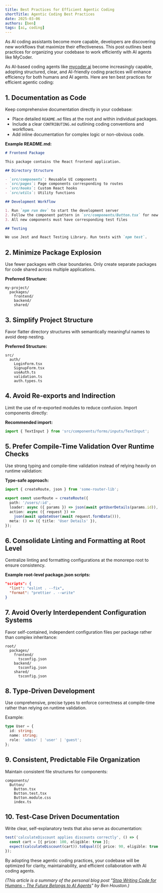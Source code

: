 ```yaml
---
title: Best Practices for Efficient Agentic Coding
shortTitle: Agentic Coding Best Practices
date: 2025-03-06
authors: [ben]
tags: [ai, coding]
---
```


As AI coding assistants become more capable, developers are discovering new workflows that maximize their effectiveness. This post outlines best practices for organizing your codebase to work efficiently with AI agents like MyCoder.

<!-- truncate -->

As AI-based coding agents like [mycoder.ai](https://mycoder.ai) become increasingly capable, adopting structured, clear, and AI-friendly coding practices will enhance efficiency for both humans and AI agents. Here are ten best practices for efficient agentic coding:

## 1. Documentation as Code

Keep comprehensive documentation directly in your codebase:

- Place detailed `README.md` files at the root and within individual packages.
- Include a clear `CONTRIBUTING.md` outlining coding conventions and workflows.
- Add inline documentation for complex logic or non-obvious code.

**Example README.md:**

```markdown
# Frontend Package

This package contains the React frontend application.

## Directory Structure

- `src/components`: Reusable UI components
- `src/pages`: Page components corresponding to routes
- `src/hooks`: Custom React hooks
- `src/utils`: Utility functions

## Development Workflow

1. Run `npm run dev` to start the development server
2. Follow the component pattern in `src/components/Button.tsx` for new components
3. All new components must have corresponding test files

## Testing

We use Jest and React Testing Library. Run tests with `npm test`.
```

## 2. Minimize Package Explosion

Use fewer packages with clear boundaries. Only create separate packages for code shared across multiple applications.

**Preferred Structure:**

```
my-project/
  packages/
    frontend/
    backend/
    shared/
```

## 3. Simplify Project Structure

Favor flatter directory structures with semantically meaningful names to avoid deep nesting.

**Preferred Structure:**

```
src/
  auth/
    LoginForm.tsx
    SignupForm.tsx
    useAuth.ts
    validation.ts
    auth.types.ts
```

## 4. Avoid Re-exports and Indirection

Limit the use of re-exported modules to reduce confusion. Import components directly:

**Recommended import:**

```typescript
import { TextInput } from 'src/components/forms/inputs/TextInput';
```

## 5. Prefer Compile-Time Validation Over Runtime Checks

Use strong typing and compile-time validation instead of relying heavily on runtime validation:

**Type-safe approach:**

```typescript
import { createRoute, json } from 'some-router-lib';

export const userRoute = createRoute({
  path: '/users/:id',
  loader: async ({ params }) => json(await getUserDetails(params.id)),
  action: async ({ request }) =>
    json(await updateUser(await request.formData())),
  meta: () => ({ title: 'User Details' }),
});
```

## 6. Consolidate Linting and Formatting at Root Level

Centralize linting and formatting configurations at the monorepo root to ensure consistency.

**Example root-level package.json scripts:**

```json
"scripts": {
  "lint": "eslint . --fix",
  "format": "prettier . --write"
}
```

## 7. Avoid Overly Interdependent Configuration Systems

Favor self-contained, independent configuration files per package rather than complex inheritance:

```
root/
  packages/
    frontend/
      tsconfig.json
    backend/
      tsconfig.json
    shared/
      tsconfig.json
```

## 8. Type-Driven Development

Use comprehensive, precise types to enforce correctness at compile-time rather than relying on runtime validation.

Example:

```typescript
type User = {
  id: string;
  name: string;
  role: 'admin' | 'user' | 'guest';
};
```

## 9. Consistent, Predictable File Organization

Maintain consistent file structures for components:

```
components/
  Button/
    Button.tsx
    Button.test.tsx
    Button.module.css
    index.ts
```

## 10. Test-Case Driven Documentation

Write clear, self-explanatory tests that also serve as documentation:

```typescript
test('calculateDiscount applies discounts correctly', () => {
  const cart = [{ price: 100, eligible: true }];
  expect(calculateDiscount(cart)).toEqual([{ price: 90, eligible: true }]);
});
```

By adopting these agentic coding practices, your codebase will be optimized for clarity, maintainability, and efficient collaboration with AI coding agents.

_(This article is a summary of the personal blog post "[Stop Writing Code for Humans - The Future Belongs to AI Agents](https://benhouston3d.com/blog/agentic-coding-best-practices)" by Ben Houston.)_
